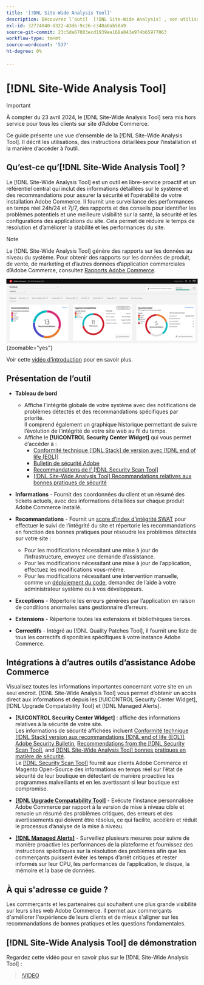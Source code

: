 ```yaml
---
title: '[!DNL Site-Wide Analysis Tool]'
description: Découvrez l’outil  [!DNL Site-Wide Analysis] , son utilisation, le processus d’installation et comment y accéder
exl-id: 32774040-d322-43d6-9c26-c340a0ab58a9
source-git-commit: 23c5da67003ecd1939ea168a843e974b65977063
workflow-type: tm+mt
source-wordcount: '537'
ht-degree: 0%

---
```


# [!DNL Site-Wide Analysis Tool]

>[!IMPORTANT]
>
>À compter du 23 avril 2024, le [!DNL Site-Wide Analysis Tool] sera mis hors service pour tous les clients sur site d’Adobe Commerce.

Ce guide présente une vue d’ensemble de la [!DNL Site-Wide Analysis Tool]. Il décrit les utilisations, des instructions détaillées pour l’installation et la manière d’accéder à l’outil.

## Qu’est-ce qu’[!DNL Site-Wide Analysis Tool] ?

Le [!DNL Site-Wide Analysis Tool] est un outil en libre-service proactif et un référentiel central qui inclut des informations détaillées sur le système et des recommandations pour assurer la sécurité et l’opérabilité de votre installation Adobe Commerce. Il fournit une surveillance des performances en temps réel 24h/24 et 7j/7, des rapports et des conseils pour identifier les problèmes potentiels et une meilleure visibilité sur la santé, la sécurité et les configurations des applications du site. Cela permet de réduire le temps de résolution et d’améliorer la stabilité et les performances du site.

>[!NOTE]
>
>Le [!DNL Site-Wide Analysis Tool] génère des rapports sur les données au niveau du système. Pour obtenir des rapports sur les données de produit, de vente, de marketing et d’autres données d’application commerciales d’Adobe Commerce, consultez [Rapports Adobe Commerce](https://experienceleague.adobe.com/fr/docs/commerce-admin/start/reporting/reports-menu).

![Tableau de bord de l’outil d’analyse à l’échelle du site](../../assets/tools/swat-dashboard.png){zoomable="yes"}

Voir cette [vidéo d’introduction](https://www.youtube.com/watch?v=KW2R8ki_RG4) pour en savoir plus.

## Présentation de l’outil

- **Tableau de bord**
   - Affiche l’intégrité globale de votre système avec des notifications de problèmes détectés et des recommandations spécifiques par priorité.<br>
Il comprend également un graphique historique permettant de suivre l’évolution de l’intégrité de votre site web au fil du temps.
   - Affiche le **[!UICONTROL Security Center Widget]** qui vous permet d’accéder à :
      - [Conformité technique [!DNL Stack] de version avec  [!DNL end of life (EOL)]](https://experienceleague.adobe.com/docs/commerce-operations/installation-guide/system-requirements.html?lang=fr)
      - [Bulletin de sécurité Adobe](https://helpx.adobe.com/fr/security/security-bulletin.html)
      - [Recommandations de l’ [!DNL Security Scan Tool]](https://experienceleague.adobe.com/docs/commerce-admin/systems/security/security-scan.html?lang=fr)
      - [[!DNL Site-Wide Analysis Tool] Recommandations relatives aux bonnes pratiques de sécurité](https://experienceleague.adobe.com/docs/commerce-operations/tools/site-wide-analysis-tool/recommendations.html?lang=fr)

- **Informations** - Fournit des coordonnées du client et un résumé des tickets actuels, avec des informations détaillées sur chaque produit Adobe Commerce installé.

- **Recommandations** - Fournit un [score d’index d’intégrité SWAT](#swat-health-index.md) pour effectuer le suivi de l’intégrité du site et répertorie les recommandations en fonction des bonnes pratiques pour résoudre les problèmes détectés sur votre site :
   - Pour les modifications nécessitant une mise à jour de l’infrastructure, envoyez une demande d’assistance.
   - Pour les modifications nécessitant une mise à jour de l’application, effectuez les modifications vous-même.
   - Pour les modifications nécessitant une intervention manuelle, comme un [déploiement du code](https://experienceleague.adobe.com/docs/commerce-cloud-service/user-guide/architecture/pro-develop-deploy-workflow.html?lang=fr#deployment-workflow), demandez de l’aide à votre administrateur système ou à vos développeurs.

- **Exceptions** - Répertorie les erreurs générées par l’application en raison de conditions anormales sans gestionnaire d’erreurs.

- **Extensions** - Répertorie toutes les extensions et bibliothèques tierces.

- **Correctifs** - Intégré au [!DNL Quality Patches Tool], il fournit une liste de tous les correctifs disponibles spécifiques à votre instance Adobe Commerce.

## Intégrations à d’autres outils d’assistance Adobe Commerce

Visualisez toutes les informations importantes concernant votre site en un seul endroit. [!DNL Site-Wide Analysis Tool] vous permet d’obtenir un accès direct aux informations et depuis les [!UICONTROL Security Center Widget], [!DNL Upgrade Compatability Tool] et [!DNL Managed Alerts].

- **[!UICONTROL Security Center Widget]** : affiche des informations relatives à la sécurité de votre site.<br>
Les informations de sécurité affichées incluent [Conformité technique [!DNL Stack] version aux recommandations  [!DNL end of life (EOL)]](https://experienceleague.adobe.com/docs/commerce-operations/installation-guide/system-requirements.html?lang=fr), [Adobe Security Bulletin](https://helpx.adobe.com/fr/security/security-bulletin.html), [Recommendations from the [!DNL Security Scan Tool]](https://experienceleague.adobe.com/docs/commerce-admin/systems/security/security-scan.html?lang=fr), and [[!DNL Site-Wide Analysis Tool]  bonnes pratiques en matière de sécurité](https://experienceleague.adobe.com/docs/commerce-operations/tools/site-wide-analysis-tool/recommendations.html?lang=fr).<br>
Le [[!DNL Security Scan Tool]](https://experienceleague.adobe.com/docs/commerce-admin/systems/security/security-scan.html?lang=fr) fournit aux clients Adobe Commerce et Magento Open-Source des informations en temps réel sur l’état de sécurité de leur boutique en détectant de manière proactive les programmes malveillants et en les avertissant si leur boutique est compromise.

- [**[!DNL Upgrade Compatability Tool]**](../../upgrade/upgrade-compatibility-tool/overview.md) - Exécute l’instance personnalisée Adobe Commerce par rapport à la version de mise à niveau cible et renvoie un résumé des problèmes critiques, des erreurs et des avertissements qui doivent être résolus, ce qui facilite, accélère et réduit le processus d’analyse de la mise à niveau.

- [**[!DNL Managed Alerts]**](https://support.magento.com/hc/en-us/sections/360010758472-Managed-alerts-for-Adobe-Commerce) - Surveillez plusieurs mesures pour suivre de manière proactive les performances de la plateforme et fournissez des instructions spécifiques sur la résolution des problèmes afin que les commerçants puissent éviter les temps d’arrêt critiques et rester informés sur leur CPU, les performances de l’application, le disque, la mémoire et la base de données.

## À qui s&#39;adresse ce guide ?

Les commerçants et les partenaires qui souhaitent une plus grande visibilité sur leurs sites web Adobe Commerce. Il permet aux commerçants d&#39;améliorer l&#39;expérience de leurs clients et de mieux s&#39;aligner sur les recommandations de bonnes pratiques et les questions fondamentales.

## [!DNL Site-Wide Analysis Tool] de démonstration

Regardez cette vidéo pour en savoir plus sur le [!DNL Site-Wide Analysis Tool] :

>[!VIDEO](https://video.tv.adobe.com/v/3410777?quality=12&captions=fre_fr)
